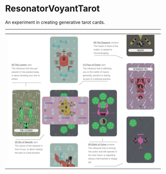 ResonatorVoyantTarot
===

An experiment in creating generative tarot cards.

---

| |
|---|
| ![tarot reading screenshot](images/rvt_screenshot.png) |


